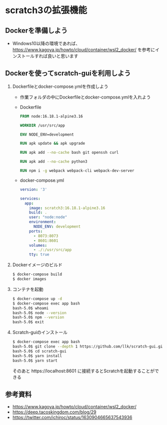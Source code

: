 # scratch3の拡張機能
## Dockerを準備しよう
- Windows10以降の環境であれば、https://www.kagoya.jp/howto/cloud/container/wsl2_docker/ を参考にインストールすれば良いと思います

## Dockerを使ってscratch-guiを利用しよう
1. Dockerfileとdocker-compose.ymlを作成しよう
   - 作業フォルダの中にDockerfileとdocker-compose.ymlを入れよう
     
   - Dockerfile
      ``` Dockerfile
      FROM node:16.18.1-alpine3.16
      
      WORKDIR /usr/src/app
      
      ENV NODE_ENV=development
      
      RUN apk update && apk upgrade
      
      RUN apk add --no-cache bash git openssh curl
      
      RUN apk add --no-cache python3
      
      RUN npm i -g webpack webpack-cli webpack-dev-server
      ```
   - docker-compose.yml
      ``` docker-compose.yml
      version: '3'
      
      services:
        app:
          image: scratch3:16.18.1-alpine3.16
          build: .
          user: "node:node"
          environment:
            NODE_ENV: development
          ports:
            - 8073:8073
            - 8601:8601
          volumes:
            - ./:/usr/src/app
          tty: true
      ```
2. Dockerイメージのビルド
   ``` bash
   $ docker-compose build
   $ docker images
   ```
3. コンテナを起動
   ``` bash
   $ docker-compose up -d
   $ docker-compose exec app bash
   bash-5.0$ whoami
   bash-5.0$ node --version
   bash-5.0$ npm --version
   bash-5.0$ exit
   ```
4. Scratch-guiのインストール
   ``` bash
   $ docker-compose exec app bash
   bash-5.0$ git clone --depth 1 https://github.com/llk/scratch-gui.git
   bash-5.0$ cd scratch-gui
   bash-5.0$ yarn install
   bash-5.0$ yarn start
   ```
   そのあと https://localhost:8601 に接続するとScratchを起動することができる
   

## 参考資料
- https://www.kagoya.jp/howto/cloud/container/wsl2_docker/
- https://deep.tacoskingdom.com/blog/29
- https://twitter.com/ichiroc/status/1630904665637543936
